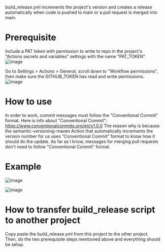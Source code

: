 build_release.yml increments the project's version and creates a release automatically when code is pushed to main or a pull request is merged into main.

# Prerequisite

Include a PAT token with permission to write to repo in the project's "Actions secrets and variables" settings with the name "PAT_TOKEN".
![image](https://github.com/ontological-behavior-modeling/tester/assets/22268862/7fe2a1de-dc7d-4e19-b153-0428f2634aa2)

Go to Settings > Actions > General, scroll down to "Workflow permissions", then make sure the GITHUB_TOKEN has read and write permissions.
![image](https://github.com/ontological-behavior-modeling/tester/assets/22268862/e23839e6-cc62-49bf-9c93-de04f39d3444)


# How to use

In order to work, commit messages must follow the "Conventional Commit" format. Here is info about "Conventional Commit": https://www.conventionalcommits.org/en/v1.0.0
The reason why is because the semantic-versioning-maven Action that automatically increments the version number for us uses "Conventional Commit" format to know
how it should do the update. As far as I know, messages for merging pull requests don't need to follow "Conventional Commit" format.

# Example

![image](https://github.com/ontological-behavior-modeling/tester/assets/22268862/1ac403c8-b81f-4d07-8fa5-d727e839d4a3)

![image](https://github.com/ontological-behavior-modeling/tester/assets/22268862/186b418c-8232-487a-8f7a-65d5f018d8d2)

# How to transfer build_release script to another project

Copy paste the build_release.yml from this project to the other project. Then, do the two prerequisite steps mentioned above and everything should be setup.
